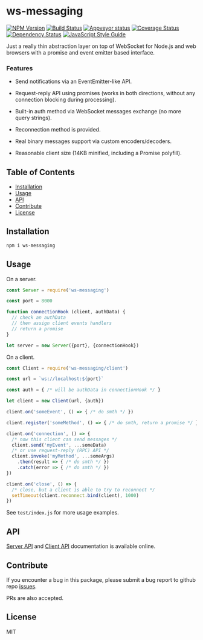 # ws-messaging

[![NPM Version](https://badge.fury.io/js/ws-messaging.svg)](https://badge.fury.io/js/ws-messaging)
[![Build Status](https://travis-ci.org/an-sh/ws-messaging.svg?branch=master)](https://travis-ci.org/an-sh/ws-messaging)
[![Appveyor status](https://ci.appveyor.com/api/projects/status/d14wp6ei50tmqy49?svg=true)](https://ci.appveyor.com/project/an-sh/ws-messaging)
[![Coverage Status](https://codecov.io/gh/an-sh/ws-messaging/branch/master/graph/badge.svg)](https://codecov.io/gh/an-sh/ws-messaging)
[![Dependency Status](https://david-dm.org/an-sh/ws-messaging.svg)](https://david-dm.org/an-sh/ws-messaging)
[![JavaScript Style Guide](https://img.shields.io/badge/code%20style-standard-brightgreen.svg)](http://standardjs.com/)

Just a really thin abstraction layer on top of WebSocket for Node.js
and web browsers with a promise and event emitter based interface.

### Features

- Send notifications via an EventEmitter-like API.

- Request-reply API using promises (works in both directions, without
  any connection blocking during processing).

- Built-in auth method via WebSocket messages exchange (no more query
  strings).

- Reconnection method is provided.

- Real binary messages support via custom encoders/decoders.

- Reasonable client size (14KB minified, including a Promise
  polyfill).

## Table of Contents

- [Installation](#installation)
- [Usage](#usage)
- [API](#api)
- [Contribute](#contribute)
- [License](#license)

## Installation

```sh
npm i ws-messaging
```

## Usage

On a server.

```javascript
const Server = require('ws-messaging')

const port = 8000

function connectionHook (client, authData) {
  // check an authData
  // then assign client events handlers
  // return a promise
}

let server = new Server({port}, {connectionHook})
```

On a client.

```javascript
const Client = require('ws-messaging/client')

const url = `ws://localhost:${port}`

const auth = { /* will be authData in connectionHook */ }

let client = new Client(url, {auth})

client.on('someEvent', () => { /* do smth */ })

client.register('someMethod', () => { /* do smth, return a promise */ })

client.on('connection', () => {
  /* now this client can send messages */
  client.send('myEvent', ...someData)
  /* or use request-reply (RPC) API */
  client.invoke('myMethod', ...someArgs)
    .then(result => { /* do smth */ })
    .catch(error => { /* do smth */ })
})

client.on('close', () => {
  /* close, but a client is able to try to reconnect */
  setTimeout(client.reconnect.bind(client), 1000)
})
```

See `test/index.js` for more usage examples.

## API

[Server API](https://an-sh.github.io/ws-messaging/0.1/Server.html) and
[Client API](https://an-sh.github.io/ws-messaging/0.1/Client.html)
documentation is available online.


## Contribute

If you encounter a bug in this package, please submit a bug report to
github repo [issues](https://github.com/an-sh/ws-messaging/issues).

PRs are also accepted.

## License

MIT
